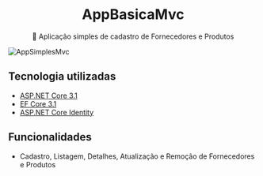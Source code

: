 <h1 align="center">AppBasicaMvc </h1>
<p align="center">🚀 Aplicação simples de cadastro de Fornecedores e Produtos</p>

![AppSimplesMvc](https://user-images.githubusercontent.com/50780211/117827536-73ca6c00-b247-11eb-804c-eb827b62f3ed.gif)

<h2>Tecnologia utilizadas</h2>

- <a href="https://docs.microsoft.com/pt-br/dotnet/core/dotnet-five">ASP.NET Core 3.1</a>
- <a href="https://docs.microsoft.com/pt-br/ef/core/">EF Core 3.1</a>
- <a href="https://docs.microsoft.com/pt-br/aspnet/core/security/authentication/identity?view=aspnetcore-5.0&tabs=visual-studio">ASP.NET Core Identity</a>

<h2>Funcionalidades</h2>

- Cadastro, Listagem, Detalhes, Atualização e Remoção de Fornecedores e Produtos
